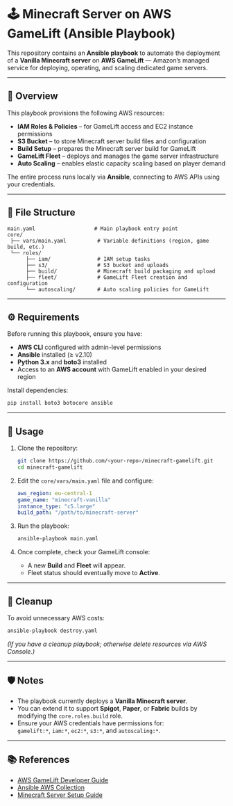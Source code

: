 # 🕹️ Minecraft Server on AWS GameLift (Ansible Playbook)

This repository contains an **Ansible playbook** to automate the deployment of a **Vanilla Minecraft server** on **AWS GameLift** — Amazon’s managed service for deploying, operating, and scaling dedicated game servers.

---

## 🚀 Overview

This playbook provisions the following AWS resources:
- **IAM Roles & Policies** – for GameLift access and EC2 instance permissions  
- **S3 Bucket** – to store Minecraft server build files and configuration  
- **Build Setup** – prepares the Minecraft server build for GameLift  
- **GameLift Fleet** – deploys and manages the game server infrastructure  
- **Auto Scaling** – enables elastic capacity scaling based on player demand  

The entire process runs locally via **Ansible**, connecting to AWS APIs using your credentials.

---

## 🧩 File Structure

```
main.yaml                   # Main playbook entry point
core/
 ├── vars/main.yaml          # Variable definitions (region, game build, etc.)
 └── roles/
      ├── iam/               # IAM setup tasks
      ├── s3/                # S3 bucket and uploads
      ├── build/             # Minecraft build packaging and upload
      ├── fleet/             # GameLift Fleet creation and configuration
      └── autoscaling/       # Auto scaling policies for GameLift
```

---

## ⚙️ Requirements

Before running this playbook, ensure you have:

- **AWS CLI** configured with admin-level permissions  
- **Ansible** installed (≥ v2.10)  
- **Python 3.x** and **boto3** installed  
- Access to an **AWS account** with GameLift enabled in your desired region  

Install dependencies:
```bash
pip install boto3 botocore ansible
```

---

## 🧠 Usage

1. Clone the repository:
   ```bash
   git clone https://github.com/<your-repo>/minecraft-gamelift.git
   cd minecraft-gamelift
   ```

2. Edit the `core/vars/main.yaml` file and configure:
   ```yaml
   aws_region: eu-central-1
   game_name: "minecraft-vanilla"
   instance_type: "c5.large"
   build_path: "/path/to/minecraft-server"
   ```

3. Run the playbook:
   ```bash
   ansible-playbook main.yaml
   ```

4. Once complete, check your GameLift console:
   - A new **Build** and **Fleet** will appear.
   - Fleet status should eventually move to **Active**.

---

## 🔧 Cleanup

To avoid unnecessary AWS costs:
```bash
ansible-playbook destroy.yaml
```
*(If you have a cleanup playbook; otherwise delete resources via AWS Console.)*

---

## 🛡️ Notes

- The playbook currently deploys a **Vanilla Minecraft server**.  
- You can extend it to support **Spigot**, **Paper**, or **Fabric** builds by modifying the `core.roles.build` role.  
- Ensure your AWS credentials have permissions for:  
  `gamelift:*`, `iam:*`, `ec2:*`, `s3:*`, and `autoscaling:*`.  

---

## 📚 References

- [AWS GameLift Developer Guide](https://docs.aws.amazon.com/gamelift/latest/developerguide/)
- [Ansible AWS Collection](https://docs.ansible.com/ansible/latest/collections/amazon/aws/)
- [Minecraft Server Setup Guide](https://minecraft.fandom.com/wiki/Tutorials/Setting_up_a_server)
